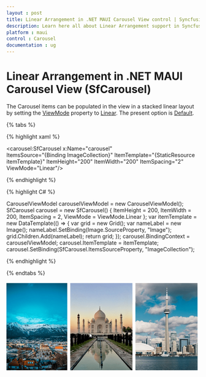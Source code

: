 ```yaml
---
layout : post
title: Linear Arrangement in .NET MAUI Carousel View control | Syncfusion
description: Learn here all about Linear Arrangement support in Syncfusion .NET MAUI Carousel View (SfCarousel) control and more.
platform : maui
control : Carousel
documentation : ug
---
```


# Linear Arrangement in .NET MAUI Carousel View (SfCarousel)

The Carousel items can be populated in the view in a stacked linear layout by setting the [ViewMode](https://help.syncfusion.com/cr/maui/Syncfusion.Maui.Carousel.SfCarousel.html#Syncfusion_Maui_Carousel_SfCarousel_ViewMode) property to [Linear](https://help.syncfusion.com/cr/maui/Syncfusion.Maui.Core.Carousel.ViewMode.html#Syncfusion_Maui_Core_Carousel_ViewMode_Linear). The present option is [Default](https://help.syncfusion.com/cr/maui/Syncfusion.Maui.Core.Carousel.ViewMode.html#Syncfusion_Maui_Core_Carousel_ViewMode_Default).

{% tabs %}

{% highlight xaml %}

<carousel:SfCarousel x:Name="carousel"  
                     ItemsSource="{Binding ImageCollection}"
                     ItemTemplate="{StaticResource itemTemplate}" 
                     ItemHeight="200"
                     ItemWidth="200"
                     ItemSpacing="2"
                     ViewMode="Linear"/>
	
{% endhighlight %}

{% highlight C# %}

CarouselViewModel carouselViewModel = new CarouselViewModel();
SfCarousel carousel = new SfCarousel()
{
    ItemHeight = 200,
    ItemWidth = 200,
    ItemSpacing = 2,
    ViewMode = ViewMode.Linear
};
var itemTemplate = new DataTemplate(() =>
{
    var grid = new Grid();
    var nameLabel = new Image();
    nameLabel.SetBinding(Image.SourceProperty, "Image");
    grid.Children.Add(nameLabel);
    return grid;
});
carousel.BindingContext = carouselViewModel;
carousel.ItemTemplate = itemTemplate;
carousel.SetBinding(SfCarousel.ItemsSourceProperty, "ImageCollection");


{% endhighlight %}

{% endtabs %}

![Linear mode](images/linearview.png)



